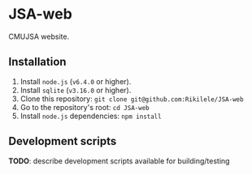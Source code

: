 # JSA-web

CMUJSA website.

## Installation

1. Install `node.js` (`v6.4.0` or higher).
2. Install `sqlite` (`v3.16.0` or higher).
3. Clone this repository: `git clone git@github.com:Rikilele/JSA-web`
4. Go to the repository's root: `cd JSA-web`
5. Install `node.js` dependencies: `npm install`

## Development scripts

**TODO**: describe development scripts available for building/testing

